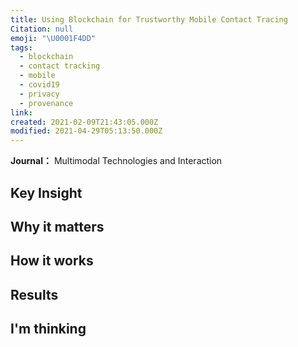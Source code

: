 ```yaml
---
title: Using Blockchain for Trustworthy Mobile Contact Tracing
Citation: null
emoji: "\U0001F4DD"
tags:
  - blockchain
  - contact tracking
  - mobile
  - covid19
  - privacy
  - provenance
link:
created: 2021-02-09T21:43:05.000Z
modified: 2021-04-29T05:13:50.000Z
---
```


**Journal：** Multimodal Technologies and Interaction

## Key Insight

## Why it matters

## How it works

## Results

## I'm thinking
